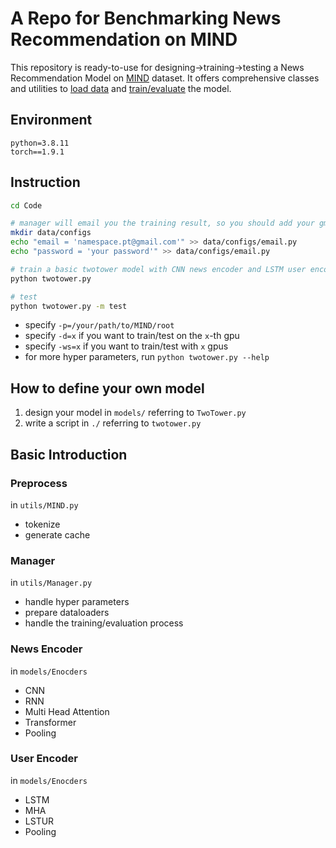 # A Repo for Benchmarking News Recommendation on MIND

This repository is ready-to-use for designing->training->testing a News Recommendation Model on [MIND](https://msnews.github.io/) dataset. It offers comprehensive classes and utilities to [load data](utils/MIND.py) and [train/evaluate](utils/Manager.py) the model.

## Environment
```
python=3.8.11
torch==1.9.1
```

## Instruction
```bash
cd Code

# manager will email you the training result, so you should add your gmail and password as follows:
mkdir data/configs
echo "email = 'namespace.pt@gmail.com'" >> data/configs/email.py
echo "password = 'your password'" >> data/configs/email.py

# train a basic twotower model with CNN news encoder and LSTM user encoder
python twotower.py

# test
python twotower.py -m test
```

- specify `-p=/your/path/to/MIND/root`
- specify `-d=x` if you want to train/test on the `x`-th gpu
- specify `-ws=x` if you want to train/test with `x` gpus
- for more hyper parameters, run `python twotower.py --help`


## How to define your own model
1. design your model in `models/` referring to `TwoTower.py`
2. write a script in `./` referring to `twotower.py`


## Basic Introduction
### Preprocess
in `utils/MIND.py`
- tokenize
- generate cache

### Manager
in `utils/Manager.py`
- handle hyper parameters
- prepare dataloaders
- handle the training/evaluation process

### News Encoder
in `models/Enocders`
- CNN
- RNN
- Multi Head Attention
- Transformer
- Pooling

### User Encoder
in `models/Enocders`
- LSTM
- MHA
- LSTUR
- Pooling
